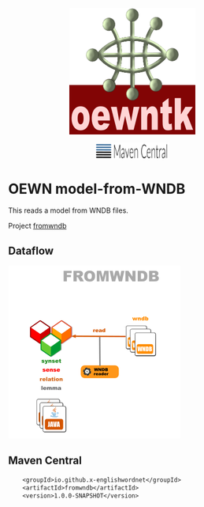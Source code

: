 <p align="center">
<img width="256" height="256" src="images/oewntk.png" alt="OEWNTK">
</p>
<p align="center">
<img width="150"src="images/mavencentral.png" alt="MavenCentral">
</p>

# OEWN model-from-WNDB

This reads a model from WNDB files.

Project [fromwndb](https://github.com/x-englishwordnet/fromwndb)

## Dataflow

![Dataflow](images/dataflow_fromwndb.png  "Dataflow")

## Maven Central

		<groupId>io.github.x-englishwordnet</groupId>
		<artifactId>fromwndb</artifactId>
		<version>1.0.0-SNAPSHOT</version>
